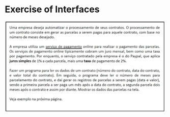 # Exercise of Interfaces

![Exercise of Interfaces Image](https://github.com/johnesthomas/exercicio-udemy-java-poo-interfaces/blob/master/exercise-image/exercicio-de-fixacao-poo-interfaces.jpg)

